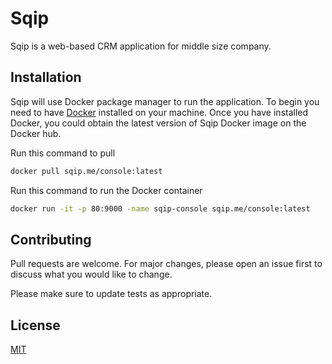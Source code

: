 # Sqip

Sqip is a web-based CRM application for middle size company.

## Installation

Sqip will use Docker package manager to run the application. To begin you need to have [Docker](https://docker.com) installed on your machine.
Once you have installed Docker, you could obtain the latest version of Sqip Docker image on the Docker hub.

Run this command to pull 

```bash
docker pull sqip.me/console:latest
```

Run this command to run the Docker container

```bash
docker run -it -p 80:9000 -name sqip-console sqip.me/console:latest
```

## Contributing
Pull requests are welcome. For major changes, please open an issue first to discuss what you would like to change.

Please make sure to update tests as appropriate.

## License
[MIT](https://choosealicense.com/licenses/mit/)